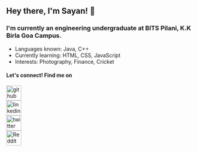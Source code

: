 ## Hey there, I'm **Sayan**! 👋

### I'm currently an engineering undergraduate at BITS Pilani, K.K Birla Goa Campus. 

- Languages known: Java, C++
- Currently learning: HTML, CSS, JavaScript
- Interests: Photography, Finance, Cricket

#### Let's connect! Find me on
[<img src='https://cdn.jsdelivr.net/npm/simple-icons@3.0.1/icons/github.svg' alt='github' height='40'>](https://github.com/sayawn)           
[<img src='https://cdn.jsdelivr.net/npm/simple-icons@3.0.1/icons/linkedin.svg' alt='linkedin' height='40'>](https://www.linkedin.com/in/sayawn/)   
[<img src='https://cdn.jsdelivr.net/npm/simple-icons@3.0.1/icons/twitter.svg' alt='twitter' height='40'>](https://twitter.com/sayawn_)            
[<img src='https://cdn.jsdelivr.net/npm/simple-icons@3.0.1/icons/reddit.svg' alt='Reddit' height='40'>](https://www.reddit.com/user/sayawn_)  
 

